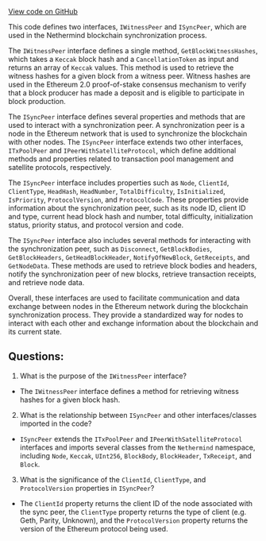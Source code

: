 [View code on GitHub](https://github.com/NethermindEth/nethermind/src/Nethermind/Nethermind.Blockchain/Synchronization/ISyncPeer.cs)

This code defines two interfaces, `IWitnessPeer` and `ISyncPeer`, which are used in the Nethermind blockchain synchronization process. 

The `IWitnessPeer` interface defines a single method, `GetBlockWitnessHashes`, which takes a `Keccak` block hash and a `CancellationToken` as input and returns an array of `Keccak` values. This method is used to retrieve the witness hashes for a given block from a witness peer. Witness hashes are used in the Ethereum 2.0 proof-of-stake consensus mechanism to verify that a block producer has made a deposit and is eligible to participate in block production.

The `ISyncPeer` interface defines several properties and methods that are used to interact with a synchronization peer. A synchronization peer is a node in the Ethereum network that is used to synchronize the blockchain with other nodes. The `ISyncPeer` interface extends two other interfaces, `ITxPoolPeer` and `IPeerWithSatelliteProtocol`, which define additional methods and properties related to transaction pool management and satellite protocols, respectively.

The `ISyncPeer` interface includes properties such as `Node`, `ClientId`, `ClientType`, `HeadHash`, `HeadNumber`, `TotalDifficulty`, `IsInitialized`, `IsPriority`, `ProtocolVersion`, and `ProtocolCode`. These properties provide information about the synchronization peer, such as its node ID, client ID and type, current head block hash and number, total difficulty, initialization status, priority status, and protocol version and code.

The `ISyncPeer` interface also includes several methods for interacting with the synchronization peer, such as `Disconnect`, `GetBlockBodies`, `GetBlockHeaders`, `GetHeadBlockHeader`, `NotifyOfNewBlock`, `GetReceipts`, and `GetNodeData`. These methods are used to retrieve block bodies and headers, notify the synchronization peer of new blocks, retrieve transaction receipts, and retrieve node data.

Overall, these interfaces are used to facilitate communication and data exchange between nodes in the Ethereum network during the blockchain synchronization process. They provide a standardized way for nodes to interact with each other and exchange information about the blockchain and its current state.
## Questions: 
 1. What is the purpose of the `IWitnessPeer` interface?
- The `IWitnessPeer` interface defines a method for retrieving witness hashes for a given block hash.

2. What is the relationship between `ISyncPeer` and other interfaces/classes imported in the code?
- `ISyncPeer` extends the `ITxPoolPeer` and `IPeerWithSatelliteProtocol` interfaces and imports several classes from the `Nethermind` namespace, including `Node`, `Keccak`, `UInt256`, `BlockBody`, `BlockHeader`, `TxReceipt`, and `Block`.

3. What is the significance of the `ClientId`, `ClientType`, and `ProtocolVersion` properties in `ISyncPeer`?
- The `ClientId` property returns the client ID of the node associated with the sync peer, the `ClientType` property returns the type of client (e.g. Geth, Parity, Unknown), and the `ProtocolVersion` property returns the version of the Ethereum protocol being used.